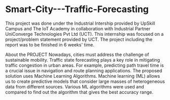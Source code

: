 # Smart-City---Traffic-Forecasting
This project was done under the Industrial Intership provided by UpSkill Campus and The IoT Academy in collaboration with Industrial Partner UniConverge Technologies Pvt Ltd (UCT). This internship was focused on a project/problem statement provided by UCT. The project including the report was to be finished in 6 weeks' time. 

About the PROJECT
Nowadays, cities must address the challenge of sustainable mobility. Traffic state forecasting plays a key role in mitigating traffic congestion in urban areas. For example, predicting path travel time is a crucial issue in navigation and route planning applications. 
The proposed solution uses Machine Learning Algorithms. Machine learning (ML) allows us to create predictive models that consider large masses of heterogeneous data from different sources. Various ML algorithms were used and compared to find out the algorithm that gives the best accuracy range.
